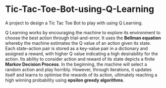 # Tic-Tac-Toe-Bot-using-Q-Learning

A project to design a Tic Tac Toe Bot to play with using Q Learning.  

Q Learning works by encouraging the machine to explore its environment to choose the best action through trial-and-error. It uses the **Bellman equation** whereby the machine estimates the Q value of an action given its state. Each state-action pair is stored as a key-value pair in a dictionary and assigned a reward, with higher Q value indicating a high desirability for the action. Its ability to consider action and reward of its state depicts a finite **Markov Decision Process**. In the beginning, the machine will select a random action and play horribly. However, through iterations, it updates itself and learns to optimise the rewards of its action, ultimately reaching a high winning probability using **epsilon greedy algorithms**. 

